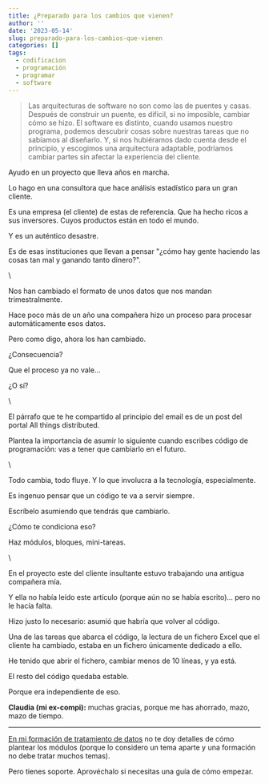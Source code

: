 ```yaml
---
title: ¿Preparado para los cambios que vienen?
author: ''
date: '2023-05-14'
slug: preparado-para-los-cambios-que-vienen
categories: []
tags:
  - codificacion
  - programación
  - programar
  - software
---
```



> Las arquitecturas de software no son como las de puentes y casas. Después de construir un puente, es difícil, si no imposible, cambiar cómo se hizo. El software es distinto, cuando usamos nuestro programa, podemos descubrir cosas sobre nuestras tareas que no sabíamos al diseñarlo. Y, si nos hubiéramos dado cuenta desde el principio, y escogimos una arquitectura adaptable, podríamos cambiar partes sin afectar la experiencia del cliente.


Ayudo en un proyecto que lleva años en marcha.

Lo hago en una consultora que hace análisis estadístico para un gran cliente.

Es una empresa (el cliente) de estas de referencia. Que ha hecho ricos a sus inversores. Cuyos productos están en todo el mundo.

Y es un auténtico desastre.

Es de esas instituciones que llevan a pensar "¿cómo hay gente haciendo las cosas tan mal y ganando tanto dinero?".

\\

Nos han cambiado el formato de unos datos que nos mandan trimestralmente.

Hace poco más de un año una compañera hizo un proceso para procesar automáticamente esos datos.

Pero como digo, ahora los han cambiado.

¿Consecuencia?

Que el proceso ya no vale...

¿O sí?

\\


El párrafo que te he compartido al principio del email es de un post del portal All things distributed.

Plantea la importancia de asumir lo siguiente cuando escribes código de programación: vas a tener que cambiarlo en el futuro.

\\

Todo cambia, todo fluye. Y lo que involucra a la tecnología, especialmente.

Es ingenuo pensar que un código te va a servir siempre.

Escríbelo asumiendo que tendrás que cambiarlo.

¿Cómo te condiciona eso?

Haz módulos, bloques, mini-tareas.


\\

En el proyecto este del cliente insultante estuvo trabajando una antigua compañera mía.

Y ella no había leído este artículo (porque aún no se había escrito)... pero no le hacía falta.

Hizo justo lo necesario: asumió que habría que volver al código.

Una de las tareas que abarca el código, la lectura de un fichero Excel que el cliente ha cambiado, estaba en un fichero únicamente dedicado a ello.

He tenido que abrir el fichero, cambiar menos de 10 líneas, y ya está.

El resto del código quedaba estable.

Porque era independiente de eso.

**Claudia (mi ex-compi):** muchas gracias, porque me has ahorrado, mazo, mazo de tiempo.

***



[En mi formación de tratamiento de datos](https://leonardohansa.com/de-excel-a-r/) no te doy detalles de cómo plantear los módulos (porque lo considero un tema aparte y una formación no debe tratar muchos temas).

Pero tienes soporte. Aprovéchalo si necesitas una guía de cómo empezar.

